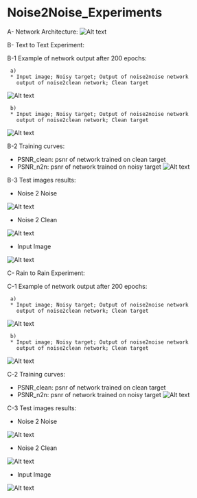 # Noise2Noise_Experiments

A-  Network Architecture:
![Alt text](images/Network.png?raw=true "Network architecture")


B- Text to Text Experiment:
    
B-1 Example of network output after 200 epochs:

     a)
     * Input image; Noisy target; Output of noise2noise network 
       output of noise2clean network; Clean target

![Alt text](images/t2t3.png?raw=true "Network output")

     b)
     * Input image; Noisy target; Output of noise2noise network 
       output of noise2clean network; Clean target
![Alt text](images/t2t2.png?raw=true "Network output")


B-2 Training curves:

* PSNR_clean: psnr of network trained on clean target
* PSNR_n2n: psnr of network trained on noisy target
![Alt text](images/t2t.png?raw=true "training curve")

B-3 Test images results:

* Noise 2 Noise

![Alt text](results/t2t/test_latest/images/1000_A_fake_B_n.png?raw=true "test image noise 2 noise")

* Noise 2 Clean

![Alt text](results/t2t/test_latest/images/1000_A_fake_B_c.png?raw=true "test image noise 2 clean")

* Input Image

![Alt text](results/t2t/test_latest/images/1000_A_real_A1.png?raw=true "test image noise 2 noise")


C- Rain to Rain Experiment:
    
C-1 Example of network output after 200 epochs:

     a)
     * Input image; Noisy target; Output of noise2noise network 
       output of noise2clean network; Clean target

![Alt text](images/r2n_example.png?raw=true "Network output")

     b)
     * Input image; Noisy target; Output of noise2noise network 
       output of noise2clean network; Clean target
![Alt text](images/r2r2.png?raw=true "Network output")


C-2 Training curves:

* PSNR_clean: psnr of network trained on clean target
* PSNR_n2n: psnr of network trained on noisy target
![Alt text](images/r2r_training.png?raw=true "training curve")

C-3 Test images results:

* Noise 2 Noise

![Alt text](results/r2r/test_latest/images/1000_3_fake_B_n.png?raw=true "test image noise 2 noise")

* Noise 2 Clean

![Alt text](results/r2r/test_latest/images/1000_3_fake_B_c.png?raw=true "test image noise 2 clean")

* Input Image

![Alt text](results/r2r/test_latest/images/1000_3_real_A1.png?raw=true "test image noise 2 noise")


<br />
<br />
<br />

